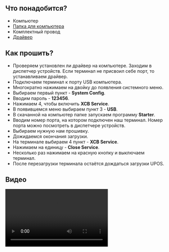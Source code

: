 <style>
   .markdown-content h2 {  
      margin-top: 2rem; 
      margin-bottom: 2rem; 
      font-size: 1.875rem; 
   }
   .markdown-content ul {
      list-style-type: disc; 
      font-size: 1.25rem; 
      display: flex; 
      flex-direction: column; 
      gap: 1rem; 
      padding-left: 20px; 
   }
   .markdown-content a:hover {
      text-decoration: underline;
   }
</style>

## <a id="1">Что понадобится?</a>

- Компьютер
- [Папка для компьютера](https://disk.yandex.ru/d/7w6GizD53EmiGA)
- Комплектный провод
- [Драйвер](https://disk.yandex.ru/d/RbEz-ll2kQgtzA)

## <a id="2">Как прошить?</a>

- Проверяем установлен ли драйвер на компьютере. Заходим в диспетчер устройств. Если терминал не присвоил себе порт, то устанавливаем драйвер.
- Подключаем терминал к порту USB компьютера.
- Многократно нажимаем на двойку до появления системного меню.
- Выбираем первый пункт - **System Config**.
- Вводим пароль - **123456**.
- Нажимаем 4, чтобы включить **XCB Service**.
- В появившемся меню выбираем пункт 3 - **USB**.
- В скачанной на компьютер папке запускаем программу **Starter**.
- Вводим номер порта, на котором подключен наш терминал. Номер порта можно посмотреть в диспетчере устройств.
- Выбираем нужную нам прошивку.
- Дожидаемся окончания загрузки.
- На терминале выбираем 4 пункт - **XCB Service**.
- Нажимаем на единицу - **Close Service**.
- Несколько раз нажимаем на красную кнопку и выключаем терминал.
- После перезагрузки терминала остаётся дождаться загрузки UPOS.

## <a id="3">Видео</a>

<video width='320' height='180' controls>
  <source src='/S300.mp4' type='video/mp4' />
</video>
